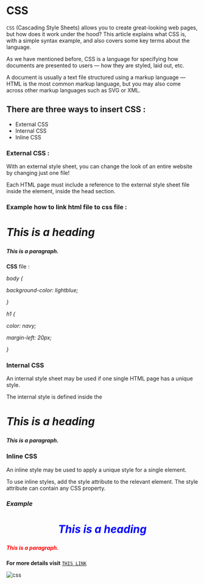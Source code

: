 # CSS 
`CSS` (Cascading Style Sheets) allows you to create great-looking web pages, but how does it work under the hood? This article explains what CSS is, with a simple syntax example, and also covers some key terms about the language.

As we have mentioned before, CSS is a language for specifying how documents are presented to users — how they are styled, laid out, etc.

A document is usually a text file structured using a markup language — HTML is the most common markup language, but you may also come across other markup languages such as SVG or XML.

## There are three ways to insert CSS :
* External CSS
* Internal CSS
* Inline CSS

### External CSS :
With an external style sheet, you can change the look of an entire website by changing just one file!

Each HTML page must include a reference to the external style sheet file inside the <link> element, inside the head section.


### Example how to link html file to css file :

##### *<!DOCTYPE html>*

##### *<html>*

##### *<head>*
##### *<link rel="stylesheet" href="mystyle.css">*
##### *</head>*
##### *<body>*

##### *<h1>This is a heading</h1>*
##### *<p>This is a paragraph.</p>*

##### *</body>*
##### *</html>*

**CSS** file :

*body {*

  *background-color: lightblue;*

*}*

*h1 {*

  *color: navy;*

  *margin-left: 20px;*

*}*

### Internal CSS
An internal style sheet may be used if one single HTML page has a unique style.

The internal style is defined inside the <style> element, inside the head section.
### *Example* 
##### *<!DOCTYPE html>*
##### *<html>*
##### *<head>*
##### *<style>*
*body {*
  *background-color: linen;*
*}*

*h1 {*
  *color: maroon;*
  *margin-left: 40px;*
*}*
##### *</style>*
##### *</head>*
##### *<body>*

##### *<h1>This is a heading</h1>*
##### *<p>This is a paragraph.</p>*

##### *</body>*
##### *</html>*


### Inline CSS
An inline style may be used to apply a unique style for a single element.

To use inline styles, add the style attribute to the relevant element. The style attribute can contain any CSS property.

### *Example*

##### *<!DOCTYPE html>*
#####  *<html>*
##### *<body>*

##### *<h1 style="color:blue;text-align:center;">This is a heading</h1>*
##### *<p style="color:red;">This is a paragraph.</p>*

##### *</body>*
##### *</html>*


**For more details visit** [`THIS LINK`](https://www.w3schools.com/css/css_howto.asp)

![css](https://www.thoughtco.com/thmb/cmuJ653A2CrUa7Q67RDzOOiHHjE=/768x0/filters:no_upscale():max_bytes(150000):strip_icc():format(webp)/css-5bda774246e0fb00516e0c10.jpg)